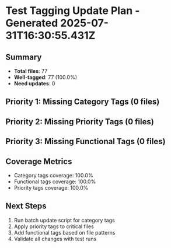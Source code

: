 # Test Tagging Update Plan - Generated 2025-07-31T16:30:55.431Z

## Summary
- **Total files**: 77
- **Well-tagged**: 77 (100.0%)
- **Need updates**: 0

## Priority 1: Missing Category Tags (0 files)



## Priority 2: Missing Priority Tags (0 files)



## Priority 3: Missing Functional Tags (0 files)





## Coverage Metrics
- Category tags coverage: 100.0%
- Functional tags coverage: 100.0%  
- Priority tags coverage: 100.0%

## Next Steps
1. Run batch update script for category tags
2. Apply priority tags to critical files
3. Add functional tags based on file patterns
4. Validate all changes with test runs

